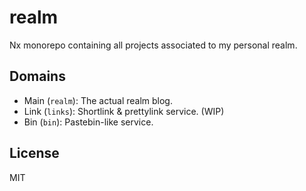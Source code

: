 # realm

Nx monorepo containing all projects associated to my personal realm.

## Domains

- Main (`realm`): The actual realm blog.
- Link (`links`): Shortlink & prettylink service. (WIP)
- Bin (`bin`): Pastebin-like service.

## License

MIT
